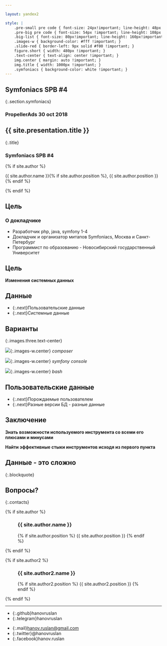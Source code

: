 ```yaml
---

layout: yandex2

style: |
    .pre-small pre code { font-size: 24px!important; line-height: 48px!important; }
    .pre-big pre code { font-size: 54px !important; line-height: 108px !important; } #  9 lines x 52 symbols
    .big-list { font-size: 80px!important; line-height: 160px!important; }
    .images-w { background-color: #fff !important; }
    .slide-red { border-left: 9px solid #f00 !important; }
    figure.short { width: 480px !important; }
    .text-center { text-align: center !important; }
    img.center { margin: auto !important; }
    img.title { width: 1000px !important; }
    .symfoniacs { background-color: white !important; }
---
```


## Symfoniacs SPB #4
{:.section.symfoniacs}

### PropellerAds 30 oct 2018
<!--
# ![](pictures/logos/symfoniacs.jpeg){:.title}

Symfoniacs SPB #4

### PropellerAds 30 oct 2018 -->

## {{ site.presentation.title }}
{:.title}

### Symfoniacs SPB #4

<div class="authors">
{% if site.author %}
<p>{{ site.author.name }}{% if site.author.position %}, {{ site.author.position }}{% endif %}</p>
{% endif %}
</div>

## Цель

### О докладчике

* Разработчик php, java, symfony 1-4
* Докладчик и организатор митапов Symfoniacs, Москва и Санкт-Петербург
* Программист по образованию - Новосибирский государственный Университет

## Цель

**Изменения системных данных**

## Данные

- {:.next}Пользовательские данные
- {:.next}Системные данные

## Варианты
{:.images.three.text-center}

![](pictures/logos/composer-240x200.png){:.images-w.center}
*composer*

![](pictures/logos/symfony-240x200.png){:.images-w.center}
*symfony console*

![](pictures/logos/bash-240x200.png){:.images-w.center}
*bash*


## Пользовательские данные

- {:.next}Порождаемые пользователем
- {:.next}Разные версии БД - разные данные

## Заключение

**Знать возможности используемого инструмента со всеми его плюсами и минусами**

**Найти эффективные стыки инструментов исходя из первого пункта**

## Данные - это сложно
{:.blockquote}

## Вопросы?
{:.contacts}

{% if site.author %}

<figure markdown="1">

### {{ site.author.name }}

{% if site.author.position %}
{{ site.author.position }}
{% endif %}

</figure>

{% endif %}

{% if site.author2 %}

<figure markdown="1">

### {{ site.author2.name }}

{% if site.author2.position %}
{{ site.author2.position }}
{% endif %}

</figure>

{% endif %}

<!-- разделитель контактов -->
-------

<!-- left -->
- {:.github}hanovruslan
- {:.telegram}hanovruslan


<!-- right -->
- {:.mail}hanov.ruslan@gmail.com
- {:.twitter}@hanovruslan
- {:.facebook}hanov.ruslan
